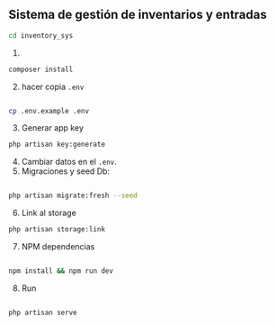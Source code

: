 ## Sistema de gestión de inventarios y entradas

```bash
cd inventory_sys
```

1.

```bash
composer install
```

2. hacer copia `.env`

```bash

cp .env.example .env

```

3. Generar app key

```bash
php artisan key:generate
```

4. Cambiar datos en el `.env`.
5. Migraciones y seed Db:

```bash

php artisan migrate:fresh --seed

```

6. Link al storage

```bash
php artisan storage:link
```

7. NPM dependencias

```bash

npm install && npm run dev

```

8. Run

```bash

php artisan serve

```
